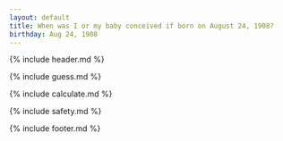 ```yaml
---
layout: default
title: When was I or my baby conceived if born on August 24, 1908?
birthday: Aug 24, 1908
---
```


{% include header.md %}

{% include guess.md %}

{% include calculate.md %}

{% include safety.md %}

{% include footer.md %}



